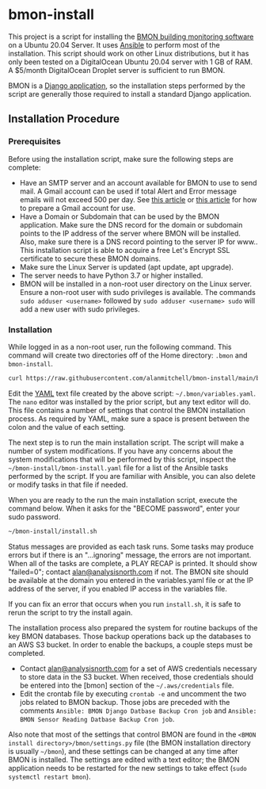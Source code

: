 # bmon-install

This project is a script for installing the [BMON building monitoring software](https://github.com/alanmitchell/bmon)
on a Ubuntu 20.04 Server.  It uses [Ansible](https://www.ansible.com/) to perform most of the installation.  This script
should work on other Linux distributions, but it has only been tested on a DigitalOcean
Ubuntu 20.04 server with 1 GB of RAM.  A $5/month DigitalOcean Droplet server is sufficient to run
BMON.

BMON is a [Django application](https://www.djangoproject.com/), so the installation steps performed by the script are
generally those required to install a standard Django application.

## Installation Procedure

### Prerequisites

Before using the installation script, make sure the following steps are complete:

* Have an SMTP server and an account available for BMON to use to send mail. A Gmail
  account can be used if total Alert and Error message emails will not exceed 500 per
  day.  See [this article](https://dev.to/abderrahmanemustapha/how-to-send-email-with-django-and-gmail-in-production-the-right-way-24ab) or
  [this article](https://medium.com/@_christopher/how-to-send-emails-with-python-django-through-google-smtp-server-for-free-22ea6ea0fb8e) 
  for how to prepare a Gmail account for use.
* Have a Domain or Subdomain that can be used by the BMON application. Make sure the DNS
  record for the domain or subdomain points to the IP address of the server where BMON
  will be installed. Also, make sure there is a DNS record pointing to the server IP 
  for www.<domain name>. This installation script is able to acquire a free Let's Encrypt
  SSL certificate to secure these BMON domains.
* Make sure the Linux Server is updated (apt update, apt upgrade).
* The server needs to have Python 3.7 or higher installed.
* BMON will be installed in a non-root user directory on the Linux server.  Ensure a non-root user 
  with sudo privileges is available. The commands `sudo adduser <username>` followed by
  `sudo adduser <username> sudo` will add a new user with sudo privileges. 

### Installation

While logged in as a non-root user, run the following command.  This command will create
two directories off of the Home directory: `.bmon` and `bmon-install`.

```sh
curl https://raw.githubusercontent.com/alanmitchell/bmon-install/main/bootstrap.sh | bash
```

Edit the [YAML](https://yaml.org/) text file created by the above script: `~/.bmon/variables.yaml`.  The `nano` editor was installed by the prior script, but any text
editor will do.
This file contains a number of settings that control the BMON installation process.  As required
by YAML, make sure a space is present between the colon and the value of each setting.

The next step is to run the main installation script. The script will make a number of system
modifications.  If you have any concerns about the system modifications that will be performed
by this script, inspect the `~/bmon-install/bmon-install.yaml` file for a list of the Ansible tasks
performed by the script.  If you are familiar with Ansible, you can also delete or modify
tasks in that file if needed.

When you are ready to the run the main installation script, execute the command below.
When it asks for the "BECOME password", enter your sudo password.  

```sh
~/bmon-install/install.sh
```

Status messages are provided as each task runs.  Some tasks may produce errors
but if there is an "...ignoring" message, the errors are not important.
When all of the tasks are complete, a PLAY RECAP is printed.  It should show
"failed=0"; contact alan@analysisnorth.com if not.
The BMON site should be available at the domain you entered in the variables.yaml file
or at the IP address of the server, if you enabled IP access in the variables file.

If you can fix an error that occurs when you run `install.sh`, it is safe to rerun
the script to try the install again.

The installation process also prepared the system for routine backups of the key
BMON databases.  Those backup operations back up the databases to an AWS S3 bucket.
In order to enable the backups, a couple steps must be completed.

* Contact alan@analysisnorth.com for a set of AWS credentials necessary to store data
  in the S3 bucket.  When received, those credentials should be entered into the
  [bmon] section of the `~/.aws/credentials` file.
* Edit the crontab file by executing `crontab -e` and uncomment the two jobs related
  to BMON backup.  Those jobs are preceded with the comments
  `Ansible: BMON Django Datbase Backup Cron job` and `Ansible: BMON Sensor Reading Datbase Backup Cron job`.

Also note that most of the settings that control BMON are found in the 
`<BMON install directory>/bmon/settings.py` file (the BMON installation
directory is usually `~/bmon`), and these settings can be changed at 
any time after BMON is installed.  The settings are
edited with a text editor; the BMON application needs to be restarted
for the new settings to take effect (`sudo systemctl restart bmon`).
